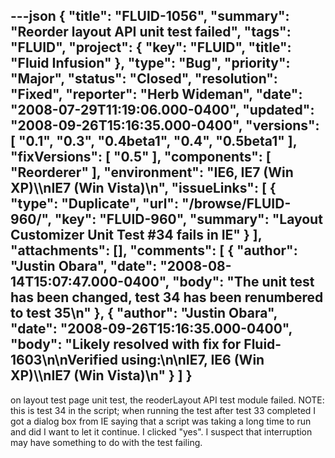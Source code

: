 ---json
{
  "title": "FLUID-1056",
  "summary": "Reorder layout API unit test failed",
  "tags": "FLUID",
  "project": {
    "key": "FLUID",
    "title": "Fluid Infusion"
  },
  "type": "Bug",
  "priority": "Major",
  "status": "Closed",
  "resolution": "Fixed",
  "reporter": "Herb Wideman",
  "date": "2008-07-29T11:19:06.000-0400",
  "updated": "2008-09-26T15:16:35.000-0400",
  "versions": [
    "0.1",
    "0.3",
    "0.4beta1",
    "0.4",
    "0.5beta1"
  ],
  "fixVersions": [
    "0.5"
  ],
  "components": [
    "Reorderer"
  ],
  "environment": "IE6, IE7 (Win XP)\\\nIE7 (Win Vista)\n",
  "issueLinks": [
    {
      "type": "Duplicate",
      "url": "/browse/FLUID-960/",
      "key": "FLUID-960",
      "summary": "Layout Customizer Unit Test #34 fails in IE"
    }
  ],
  "attachments": [],
  "comments": [
    {
      "author": "Justin Obara",
      "date": "2008-08-14T15:07:47.000-0400",
      "body": "The unit test has been changed, test 34 has been renumbered to test 35\n"
    },
    {
      "author": "Justin Obara",
      "date": "2008-09-26T15:16:35.000-0400",
      "body": "Likely resolved with fix for Fluid-1603\n\nVerified using:\n\nIE7, IE6 (Win XP)\\\nIE7 (Win Vista)\n"
    }
  ]
}
---
on layout test page unit test, the reoderLayout API test module failed. NOTE: this is test 34 in the script; when running the test after test 33 completed I got a dialog box from IE saying that a script was taking a long time to run and did I want to let it continue. I clicked "yes". I suspect that interruption may have something to do with the test failing.

        